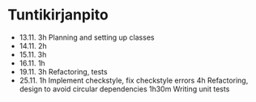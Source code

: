 # Tuntikirjanpito

* 13.11.	3h	Planning and setting up classes
* 14.11.	2h
* 15.11.	3h
* 16.11.	1h
* 19.11.	3h	Refactoring, tests
* 25.11.	1h	Implement checkstyle, fix checkstyle errors
		4h	Refactoring, design to avoid circular dependencies
		1h30m	Writing unit tests